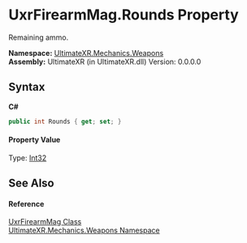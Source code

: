 # UxrFirearmMag.Rounds Property 
 

Remaining ammo.

**Namespace:**&nbsp;<a href="N_UltimateXR_Mechanics_Weapons">UltimateXR.Mechanics.Weapons</a><br />**Assembly:**&nbsp;UltimateXR (in UltimateXR.dll) Version: 0.0.0.0

## Syntax

**C#**<br />
``` C#
public int Rounds { get; set; }
```


#### Property Value
Type: <a href="https://docs.microsoft.com/dotnet/api/system.int32" target="_blank" rel="noopener noreferrer">Int32</a>

## See Also


#### Reference
<a href="T_UltimateXR_Mechanics_Weapons_UxrFirearmMag">UxrFirearmMag Class</a><br /><a href="N_UltimateXR_Mechanics_Weapons">UltimateXR.Mechanics.Weapons Namespace</a><br />